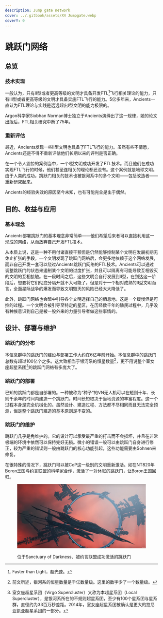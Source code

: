 ```yaml
---
description: Jump gate network
cover: ../.gitbook/assets/X4 Jumpgate.webp
coverY: 0
---
```


# 跳跃门网络

## 总览

### 技术实现

一般认为，只有Ⅱ型或者更高等级的文明才具备开发FTL[^1]飞行相关理论的能力，只有Ⅲ型或者更高等级的文明才具备实施FTL飞行的能力。5亿多年来，Ancients一直认为FTL理论与实践是远远超出Ⅰ型文明的能力极限的。

Argon科学家Siobhan Norman博士独立于Ancients演绎出了这一规律，她的论文出版后，FTL相关研究中断了75年。

### 重新评估

最近，Ancients发现一些Ⅱ型文明也具备了FTL飞行的能力。虽然有些不情愿，Ancients还是不得不重新评估他们长期以来的评判是否正确。

在一个令人震惊的案例当中，一个Ⅰ型文明成功开发了FTL技术。而且他们在成功实现FTL飞行的时候，他们甚至连相关的理论都还没有。这个案例就是地球文明。由于人类的成功，跳跃门相关的技术也被银河系中的多个文明——包括改造者——重新研究起来。

Ancients的经验失效的原因至今未知，也有可能完全是出于偶然。

## 目的、收益与应用

### 基本理念

Ancients部署跳跃门的基本理念非常简单——他们希望后来者可以直接利用这一现成的网络，从而放弃自己开发FTL技术。

从本质上说，这是一种不用付诸直接干预但是仍然能够控制某个文明在发展初期无休止扩张的手段。一个文明发现了跳跃门网络后，会更多地依赖于这个网络发展，而非自己开发一套可以绕过Ancients跳跃门网络的FTL技术。Ancients可以通过调整跳跃门的状态来遏制某个文明的过度扩张，并且可以隔离有可能导致互相毁灭的文明的互相接触。在一段时间之后，这些文明会自行发展到Ⅱ型，在到达这一阶段后，想要将它们彻底分隔开就不大可能了，但是对于一个相对成熟的Ⅱ型文明而言，全面星际战争的爆发而导致文明毁灭的风险已经大大降低了。

此外，跳跃门网络也会暗中引导各个文明选择自己的栖息地。这是一个缓慢但是可控的过程。一个文明会被引导至特定的星区，在历经数千年的殖民过程中，几乎没有种族意识到自己是被一股外来的力量引导者做这些事情的。

## 设计、部署与维护

### 跳跃门的分布

本信息群中的跳跃门的建设与部署工作大约在6亿年前开始。本信息群中的跳跃门总数有超过100亿个之多。这大致相当于银河系的恒星数量[^2]，更不用说整个室女座超星系团[^3]的跳跃门网络有多庞大了。

### 跳跃门的部署

已知的跳跃门都是自部署的。一种被称为“种子”的VN无人机可以在短则十年、长则千余年的时间内建造一个跳跃门，时间长短取决于当地资源的丰富程度。这一个过程本身是完全机械化的。虽然设计、建造过程、方法都不尽相同而且无法完全预测，但是整个跳跃门建造的基本原则是不变的。

### 跳跃门的维护

跳跃门几乎是免维护的。它的设计可以承受最严重的打击而不会损坏，并且在非常极端的环境中依然可以保持完好无损。微小的错误一般可以由跳跃门自身进行修正，较为严重的错误则一般由跳跃门的核心功能引起，这些功能需要由Sohnen来修复。

在很特殊的情况下，跳跃门可以被CoP这一级别的文明重新激活。如在NT820年Boron王国与约言联盟的科学家合作，激活了一对休眠的跳跃门，让Boron王国回归。

<figure><img src="../.gitbook/assets/X4 Kingdom End.webp" alt=""><figcaption><p>位于Sanctuary of Darkness、被约言联盟成功激活的跳跃门</p></figcaption></figure>

[^1]: Faster than Light，超光速。

[^2]: 前文所述，银河系的恒星数量是千亿数量级。这里的数字少了一个数量级。

[^3]: 室女座超星系团（Virgo Supercluster）又称为本超星系团（Local Supercluster），是银河系所在的不规则超星系团，至少有100个星系团与星系群，直径约为33百万秒差距。2014年，室女座超星系团被确认是更大的拉尼亚凯亚超星系团的一部分。
